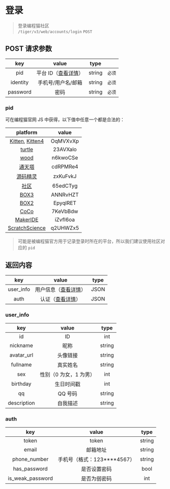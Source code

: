 # 登录

> 登录编程猫社区  
> `/tiger/v3/web/accounts/login` `POST`

## POST 请求参数

|   key    |            value            |  type  |        |
| :------: | :-------------------------: | :----: | :----: |
|   pid    | 平台 ID（[查看详情](#pid)） | string | `必须` |
| identity |     手机号/用户名/邮箱      | string | `必须` |
| password |            密码             | string | `必须` |

### pid

可在编程猫官网 JS 中获得，以下值中任意一个都是合法的：

|                                   platform                                    |  value   |
| :---------------------------------------------------------------------------: | :------: |
| [Kitten](https://kitten4.codemao.cn/), [Kitten4](https://kitten4.codemao.cn/) | OqMVXvXp |
|                     [turtle](https://turtle.codemao.cn/)                      | 23AVXalo |
|                       [wood](https://wood.codemao.cn/)                        | n6kwoCSe |
|                       [通天塔](https://tob.codemao.cn/)                       | cdRPMRe4 |
|                  [源码精灵](https://trainer-pc.codemao.cn/)                   | zxKuFvkJ |
|                       [社区](https://shequ.codemao.cn/)                       | 65edCTyg |
|                       [BOX3](https://box3.codemao.cn/)                        | ANNRvHZT |
|                        [BOX2](https://box.codemao.cn/)                        | EpyqlRET |
|                       [CoCo](https://coco.codemao.cn/)                        | 7KeVbBdw |
|                     [MakerIDE](https://maker.codemao.cn/)                     | iZvfI6oa |
|                 [ScratchScience](https://science.codemao.cn/)                 | q2UHWZx5 |

> 可能是被编程猫官方用于记录登录时所在的平台，所以我们建议使用社区对应的 `pid`

## 返回内容

|    key    |               value                | type |
| :-------: | :--------------------------------: | :--: |
| user_info | 用户信息（[查看详情](#user_info)） | JSON |
|   auth    |     认证（[查看详情](#auth)）      | JSON |

### user_info

|     key     |         value          |  type  |
| :---------: | :--------------------: | :----: |
|     id      |           ID           |  int   |
|  nickname   |          昵称          | string |
| avatar_url  |        头像链接        | string |
|  fullname   |        真实姓名        | string |
|     sex     | 性别（0 为女，1 为男） |  int   |
|  birthday   |       生日时间戳       |  int   |
|     qq      |        QQ 号码         | string |
| description |        自我描述        | string |

### auth

|       key        |              value              |  type  |
| :--------------: | :-----------------------------: | :----: |
|      token       |              token              | string |
|      email       |            邮箱地址             | string |
|   phone_number   | 手机号（格式：123\*\*\*\*4567） | string |
|   has_password   |          是否设置密码           |  bool  |
| is_weak_password |          是否为弱密码           |  int   |
